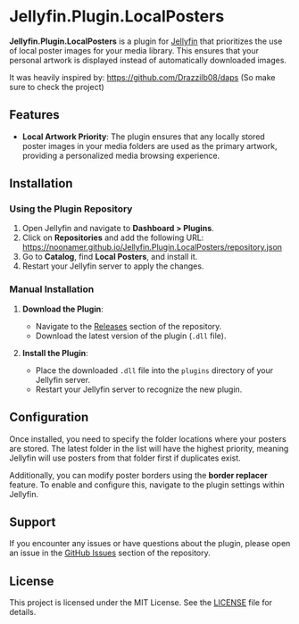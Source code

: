 # Jellyfin.Plugin.LocalPosters

**Jellyfin.Plugin.LocalPosters** is a plugin for [Jellyfin](https://jellyfin.org/) that prioritizes the use of local poster images for your media library. This ensures that your personal artwork is displayed instead of automatically downloaded images.

It was heavily inspired by: https://github.com/Drazzilb08/daps (So make sure to check the project)

## Features

- **Local Artwork Priority**: The plugin ensures that any locally stored poster images in your media folders are used as the primary artwork, providing a personalized media browsing experience.

## Installation

### Using the Plugin Repository

1. Open Jellyfin and navigate to **Dashboard > Plugins**.
2. Click on **Repositories** and add the following URL: https://noonamer.github.io/Jellyfin.Plugin.LocalPosters/repository.json
3. Go to **Catalog**, find **Local Posters**, and install it.
4. Restart your Jellyfin server to apply the changes.

### Manual Installation

1. **Download the Plugin**:
    - Navigate to the [Releases](https://github.com/NooNameR/Jellyfin.Plugin.LocalPosters/releases) section of the repository.
    - Download the latest version of the plugin (`.dll` file).

2. **Install the Plugin**:
    - Place the downloaded `.dll` file into the `plugins` directory of your Jellyfin server.
    - Restart your Jellyfin server to recognize the new plugin.

## Configuration

Once installed, you need to specify the folder locations where your posters are stored. The latest folder in the list will have the highest priority, meaning Jellyfin will use posters from that folder first if duplicates exist.

Additionally, you can modify poster borders using the **border replacer** feature. To enable and configure this, navigate to the plugin settings within Jellyfin.

## Support

If you encounter any issues or have questions about the plugin, please open an issue in the [GitHub Issues](https://github.com/NooNameR/Jellyfin.Plugin.LocalPosters/issues) section of the repository.

## License

This project is licensed under the MIT License. See the [LICENSE](https://github.com/NooNameR/Jellyfin.Plugin.LocalPosters/blob/master/LICENSE) file for details.
